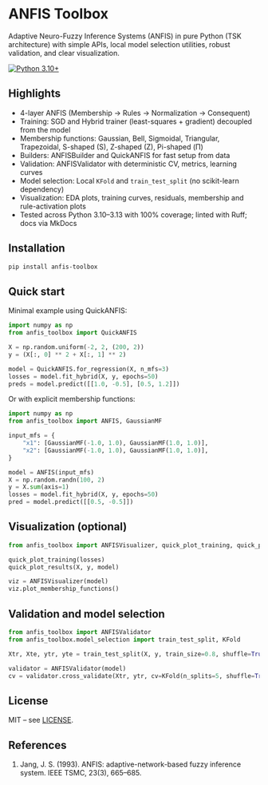 # ANFIS Toolbox

Adaptive Neuro-Fuzzy Inference Systems (ANFIS) in pure Python (TSK architecture) with simple APIs, local model selection utilities, robust validation, and clear visualization.

[![Python 3.10+](https://img.shields.io/badge/python-3.10+-blue.svg)](https://www.python.org/downloads/)

## Highlights

- 4-layer ANFIS (Membership → Rules → Normalization → Consequent)
- Training: SGD and Hybrid trainer (least-squares + gradient) decoupled from the model
- Membership functions: Gaussian, Bell, Sigmoidal, Triangular, Trapezoidal, S-shaped (S), Z-shaped (Z), Pi-shaped (Π)
- Builders: ANFISBuilder and QuickANFIS for fast setup from data
- Validation: ANFISValidator with deterministic CV, metrics, learning curves
- Model selection: Local `KFold` and `train_test_split` (no scikit-learn dependency)
- Visualization: EDA plots, training curves, residuals, membership and rule-activation plots
- Tested across Python 3.10–3.13 with 100% coverage; linted with Ruff; docs via MkDocs

## Installation

```bash
pip install anfis-toolbox
```

## Quick start

Minimal example using QuickANFIS:

```python
import numpy as np
from anfis_toolbox import QuickANFIS

X = np.random.uniform(-2, 2, (200, 2))
y = (X[:, 0] ** 2 + X[:, 1] ** 2)

model = QuickANFIS.for_regression(X, n_mfs=3)
losses = model.fit_hybrid(X, y, epochs=50)
preds = model.predict([[1.0, -0.5], [0.5, 1.2]])
```

Or with explicit membership functions:

```python
import numpy as np
from anfis_toolbox import ANFIS, GaussianMF

input_mfs = {
    "x1": [GaussianMF(-1.0, 1.0), GaussianMF(1.0, 1.0)],
    "x2": [GaussianMF(-1.0, 1.0), GaussianMF(1.0, 1.0)],
}

model = ANFIS(input_mfs)
X = np.random.randn(100, 2)
y = X.sum(axis=1)
losses = model.fit_hybrid(X, y, epochs=50)
pred = model.predict([[0.5, -0.5]])
```

## Visualization (optional)

```python
from anfis_toolbox import ANFISVisualizer, quick_plot_training, quick_plot_results

quick_plot_training(losses)
quick_plot_results(X, y, model)

viz = ANFISVisualizer(model)
viz.plot_membership_functions()
```

## Validation and model selection

```python
from anfis_toolbox import ANFISValidator
from anfis_toolbox.model_selection import train_test_split, KFold

Xtr, Xte, ytr, yte = train_test_split(X, y, train_size=0.8, shuffle=True, random_state=42)

validator = ANFISValidator(model)
cv = validator.cross_validate(Xtr, ytr, cv=KFold(n_splits=5, shuffle=True, random_state=42))
```

## License

MIT – see [LICENSE](LICENSE).

## References

1. Jang, J. S. (1993). ANFIS: adaptive-network-based fuzzy inference system. IEEE TSMC, 23(3), 665–685.
